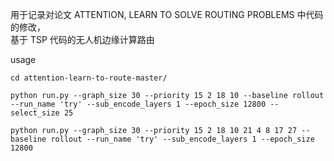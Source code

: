 用于记录对论文  ATTENTION, LEARN TO SOLVE ROUTING PROBLEMS 中代码的修改，  
基于 TSP 代码的无人机边缘计算路由

usage
```
cd attention-learn-to-route-master/
```
```
python run.py --graph_size 30 --priority 15 2 18 10 --baseline rollout --run_name 'try' --sub_encode_layers 1 --epoch_size 12800 --select_size 25
```
```
python run.py --graph_size 30 --priority 15 2 18 10 21 4 8 17 27 --baseline rollout --run_name 'try' --sub_encode_layers 1 --epoch_size 12800
```